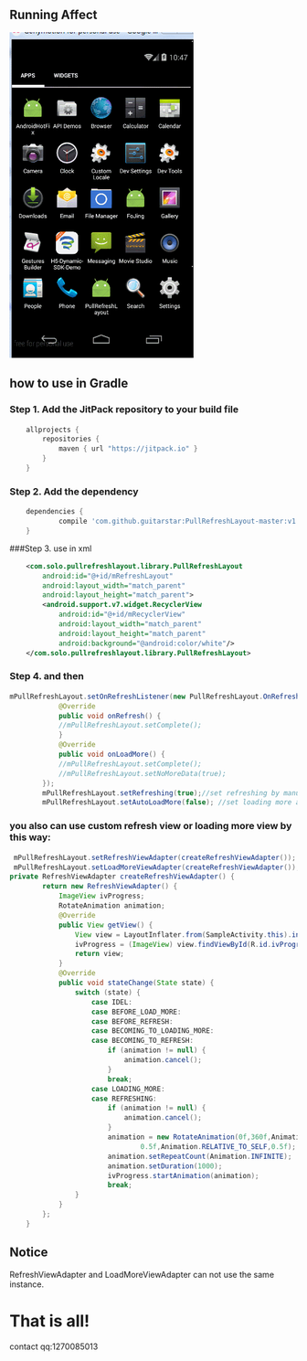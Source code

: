 ## Running Affect
![image](https://github.com/guitarstar/PullRefreshLayout-master/blob/master/screenshot/GIF.gif?raw=true)

## how to use in Gradle

### Step 1. Add the JitPack repository to your build file
```groovy
	allprojects {
		repositories {
			maven { url "https://jitpack.io" }
		}
	}
```
### Step 2. Add the dependency

```groovy
	dependencies {
	        compile 'com.github.guitarstar:PullRefreshLayout-master:v1.0.7'
	}
```
###Step 3. use in xml
```xml
    <com.solo.pullrefreshlayout.library.PullRefreshLayout
        android:id="@+id/mRefreshLayout"
        android:layout_width="match_parent"
        android:layout_height="match_parent">
        <android.support.v7.widget.RecyclerView
            android:id="@+id/mRecyclerView"
            android:layout_width="match_parent"
            android:layout_height="match_parent"
            android:background="@android:color/white"/>
    </com.solo.pullrefreshlayout.library.PullRefreshLayout>
```

### Step 4. and then
```java
mPullRefreshLayout.setOnRefreshListener(new PullRefreshLayout.OnRefreshListener() {
            @Override
            public void onRefresh() {
            //mPullRefreshLayout.setComplete();
            }
            @Override
            public void onLoadMore() {
            //mPullRefreshLayout.setComplete();
            //mPullRefreshLayout.setNoMoreData(true);
        });
        mPullRefreshLayout.setRefreshing(true);//set refreshing by manual
        mPullRefreshLayout.setAutoLoadMore(false); //set loading more auto
```
### you also can use custom refresh view or loading more view by this way:
```java
 mPullRefreshLayout.setRefreshViewAdapter(createRefreshViewAdapter());
 mPullRefreshLayout.setLoadMoreViewAdapter(createRefreshViewAdapter());
private RefreshViewAdapter createRefreshViewAdapter() {
        return new RefreshViewAdapter() {
            ImageView ivProgress;
            RotateAnimation animation;
            @Override
            public View getView() {
                View view = LayoutInflater.from(SampleActivity.this).inflate(R.layout.view_refresh , null);
                ivProgress = (ImageView) view.findViewById(R.id.ivProgress);
                return view;
            }
            @Override
            public void stateChange(State state) {
                switch (state) {
                    case IDEL:
                    case BEFORE_LOAD_MORE:
                    case BEFORE_REFRESH:
                    case BECOMING_TO_LOADING_MORE:
                    case BECOMING_TO_REFRESH:
                        if (animation != null) {
                            animation.cancel();
                        }
                        break;
                    case LOADING_MORE:
                    case REFRESHING:
                        if (animation != null) {
                            animation.cancel();
                        }
                        animation = new RotateAnimation(0f,360f,Animation.RELATIVE_TO_SELF,
                                0.5f,Animation.RELATIVE_TO_SELF,0.5f);
                        animation.setRepeatCount(Animation.INFINITE);
                        animation.setDuration(1000);
                        ivProgress.startAnimation(animation);
                        break;
                }
            }
        };
    }
```
## Notice
 RefreshViewAdapter and LoadMoreViewAdapter can not use the same instance.
# That is all!
contact qq:1270085013